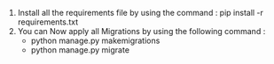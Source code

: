 1. Install all the requirements file by using the command : pip install -r requirements.txt
2. You can Now apply all Migrations by using the following command :
   - python manage.py makemigrations
   - python manage.py migrate
